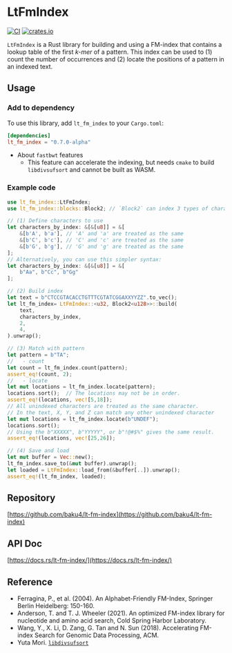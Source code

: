 # LtFmIndex
[![CI](https://github.com/baku4/lt-fm-index/actions/workflows/rust.yml/badge.svg?branch=main)](https://github.com/baku4/lt-fm-index/actions/workflows/rust.yml)
[![crates.io](https://img.shields.io/crates/v/lt-fm-index.svg)](https://crates.io/crates/lt-fm-index)

`LtFmIndex` is a Rust library for building and using a FM-index that contains a lookup table of the first *k-mer* of a pattern. This index can be used to (1) count the number of occurrences and (2) locate the positions of a pattern in an indexed text.

## Usage
### Add to dependency
To use this library, add `lt_fm_index` to your `Cargo.toml`:
```toml
[dependencies]
lt_fm_index = "0.7.0-alpha"
```
- About `fastbwt` features
  - This feature can accelerate the indexing, but needs `cmake` to build `libdivsufsort` and cannot be built as WASM.
### Example code
```rust
use lt_fm_index::LtFmIndex;
use lt_fm_index::blocks::Block2; // `Block2` can index 3 types of characters.

// (1) Define characters to use
let characters_by_index: &[&[u8]] = &[
    &[b'A', b'a'], // 'A' and 'a' are treated as the same
    &[b'C', b'c'], // 'C' and 'c' are treated as the same
    &[b'G', b'g'], // 'G' and 'g' are treated as the same
];
// Alternatively, you can use this simpler syntax:
let characters_by_index: &[&[u8]] = &[
    b"Aa", b"Cc", b"Gg"
];

// (2) Build index
let text = b"CTCCGTACACCTGTTTCGTATCGGAXXYYZZ".to_vec();
let lt_fm_index= LtFmIndex::<u32, Block2<u128>>::build(
    text,
    characters_by_index,
    2,
    4,
).unwrap();

// (3) Match with pattern
let pattern = b"TA";
//   - count
let count = lt_fm_index.count(pattern);
assert_eq!(count, 2);
//   - locate
let mut locations = lt_fm_index.locate(pattern);
locations.sort();  // The locations may not be in order.
assert_eq!(locations, vec![5,18]);
// All unindexed characters are treated as the same character.
// In the text, X, Y, and Z can match any other unindexed character
let mut locations = lt_fm_index.locate(b"UNDEF");
locations.sort();
// Using the b"XXXXX", b"YYYYY", or b"!@#$%" gives the same result.
assert_eq!(locations, vec![25,26]);

// (4) Save and load
let mut buffer = Vec::new();
lt_fm_index.save_to(&mut buffer).unwrap();
let loaded = LtFmIndex::load_from(&buffer[..]).unwrap();
assert_eq!(lt_fm_index, loaded);
```
## Repository
[https://github.com/baku4/lt-fm-index](https://github.com/baku4/lt-fm-index)
## API Doc
[https://docs.rs/lt-fm-index/](https://docs.rs/lt-fm-index/)
## Reference
- Ferragina, P., et al. (2004). An Alphabet-Friendly FM-Index, Springer Berlin Heidelberg: 150-160.
- Anderson, T. and T. J. Wheeler (2021). An optimized FM-index library for nucleotide and amino acid search, Cold Spring Harbor Laboratory.
- Wang, Y., X. Li, D. Zang, G. Tan and N. Sun (2018). Accelerating FM-index Search for Genomic Data Processing, ACM.
- Yuta Mori. [`libdivsufsort`](https://github.com/y-256/libdivsufsort)